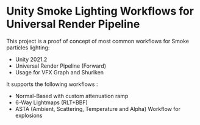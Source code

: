 # Unity Smoke Lighting Workflows for Universal Render Pipeline

This project is a proof of concept of most common workflows for Smoke particles lighting:
* Unity 2021.2
* Universal Render Pipeline (Forward)
* Usage for VFX Graph and Shuriken

It supports the following workflows :
* Normal-Based with custom attenuation ramp
* 6-Way Lightmaps (RLT+BBF)
* ASTA (Ambient, Scattering, Temperature and Alpha) Workflow for explosions


